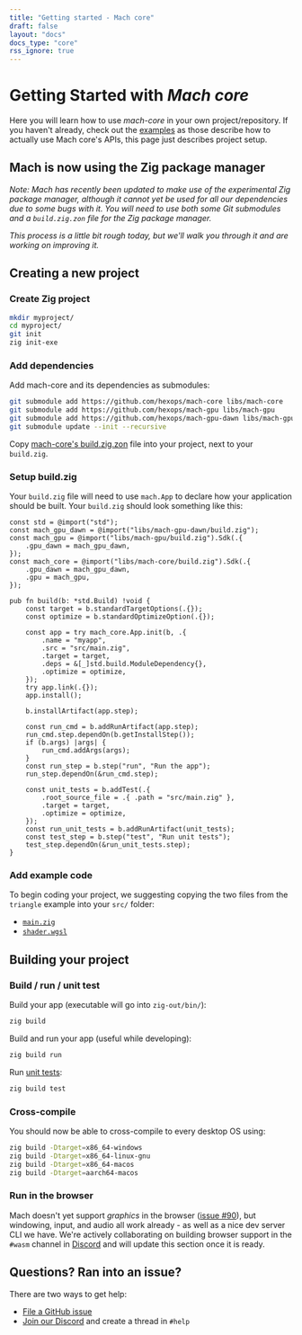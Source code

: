 ```yaml
---
title: "Getting started - Mach core"
draft: false
layout: "docs"
docs_type: "core"
rss_ignore: true
---
```


# Getting Started with _Mach core_

Here you will learn how to use _mach-core_ in your own project/repository. If you haven't already, check out the [examples](../examples) as those describe how to actually use Mach core's APIs, this page just describes project setup.

## Mach is now using the Zig package manager

_Note: Mach has recently been updated to make use of the _experimental Zig package manager_, although it cannot yet be used for all our dependencies due to some bugs with it. You will need to use both some Git submodules and a `build.zig.zon` file for the Zig package manager._

_This process is a little bit rough today, but we'll walk you through it and are working on improving it._

## Creating a new project

### Create Zig project

```sh
mkdir myproject/
cd myproject/
git init
zig init-exe
```

### Add dependencies

Add mach-core and its dependencies as submodules:

```sh
git submodule add https://github.com/hexops/mach-core libs/mach-core
git submodule add https://github.com/hexops/mach-gpu libs/mach-gpu
git submodule add https://github.com/hexops/mach-gpu-dawn libs/mach-gpu-dawn
git submodule update --init --recursive
```

Copy [mach-core's build.zig.zon](https://github.com/hexops/mach-core/blob/main/build.zig.zon) file into your project, next to your `build.zig`.

### Setup build.zig

Your `build.zig` file will need to use `mach.App` to declare how your application should be built. Your `build.zig` should look something like this:

```zig
const std = @import("std");
const mach_gpu_dawn = @import("libs/mach-gpu-dawn/build.zig");
const mach_gpu = @import("libs/mach-gpu/build.zig").Sdk(.{
    .gpu_dawn = mach_gpu_dawn,
});
const mach_core = @import("libs/mach-core/build.zig").Sdk(.{
    .gpu_dawn = mach_gpu_dawn,
    .gpu = mach_gpu,
});

pub fn build(b: *std.Build) !void {
    const target = b.standardTargetOptions(.{});
    const optimize = b.standardOptimizeOption(.{});

    const app = try mach_core.App.init(b, .{
        .name = "myapp",
        .src = "src/main.zig",
        .target = target,
        .deps = &[_]std.build.ModuleDependency{},
        .optimize = optimize,
    });
    try app.link(.{});
    app.install();

    b.installArtifact(app.step);

    const run_cmd = b.addRunArtifact(app.step);
    run_cmd.step.dependOn(b.getInstallStep());
    if (b.args) |args| {
        run_cmd.addArgs(args);
    }
    const run_step = b.step("run", "Run the app");
    run_step.dependOn(&run_cmd.step);

    const unit_tests = b.addTest(.{
        .root_source_file = .{ .path = "src/main.zig" },
        .target = target,
        .optimize = optimize,
    });
    const run_unit_tests = b.addRunArtifact(unit_tests);
    const test_step = b.step("test", "Run unit tests");
    test_step.dependOn(&run_unit_tests.step);
}
```

### Add example code

To begin coding your project, we suggesting copying the two files from the `triangle` example into your `src/` folder:

* [`main.zig`](https://raw.githubusercontent.com/hexops/mach-examples/main/core/triangle/main.zig)
* [`shader.wgsl`](https://raw.githubusercontent.com/hexops/mach-examples/main/core/triangle/shader.wgsl)

## Building your project

### Build / run / unit test

Build your app (executable will go into `zig-out/bin/`):

```sh
zig build
```

Build and run your app (useful while developing):

```sh
zig build run
```

Run [unit tests](https://ziglang.org/documentation/master/#Zig-Test):

```sh
zig build test
```

### Cross-compile

You should now be able to cross-compile to every desktop OS using:

```sh
zig build -Dtarget=x86_64-windows
zig build -Dtarget=x86_64-linux-gnu
zig build -Dtarget=x86_64-macos
zig build -Dtarget=aarch64-macos
```

### Run in the browser

Mach doesn't yet support _graphics_ in the browser ([issue #90](https://github.com/hexops/mach/issues/90)), but windowing, input, and audio all work already - as well as a nice dev server CLI we have. We're actively collaborating on building browser support in the `#wasm` channel in [Discord](/discord) and will update this section once it is ready.

## Questions? Ran into an issue?

There are two ways to get help:

* [File a GitHub issue](https://github.com/hexops/mach/issues)
* [Join our Discord](/discord) and create a thread in `#help`

